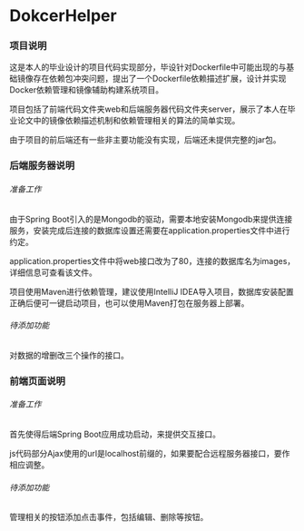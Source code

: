 # DokcerHelper

### 项目说明

这是本人的毕业设计的项目代码实现部分，毕设针对Dockerfile中可能出现的与基础镜像存在依赖包冲突问题，提出了一个Dockerfile依赖描述扩展，设计并实现Docker依赖管理和镜像辅助构建系统项目。

项目包括了前端代码文件夹web和后端服务器代码文件夹server，展示了本人在毕业论文中的镜像依赖描述机制和依赖管理相关的算法的简单实现。

由于项目的前后端还有一些非主要功能没有实现，后端还未提供完整的jar包。

### 后端服务器说明

###### 准备工作

由于Spring Boot引入的是Mongodb的驱动，需要本地安装Mongodb来提供连接服务，安装完成后连接的数据库设置还需要在application.properties文件中进行约定。

application.properties文件中将web接口改为了80，连接的数据库名为images，详细信息可查看该文件。

项目使用Maven进行依赖管理，建议使用IntelliJ IDEA导入项目，数据库安装配置正确后便可一键启动项目，也可以使用Maven打包在服务器上部署。

###### 待添加功能

对数据的增删改三个操作的接口。

### 前端页面说明

###### 准备工作

首先使得后端Spring Boot应用成功启动，来提供交互接口。

js代码部分Ajax使用的url是localhost前缀的，如果要配合远程服务器接口，要作相应调整。

###### 待添加功能

管理相关的按钮添加点击事件，包括编辑、删除等按钮。

